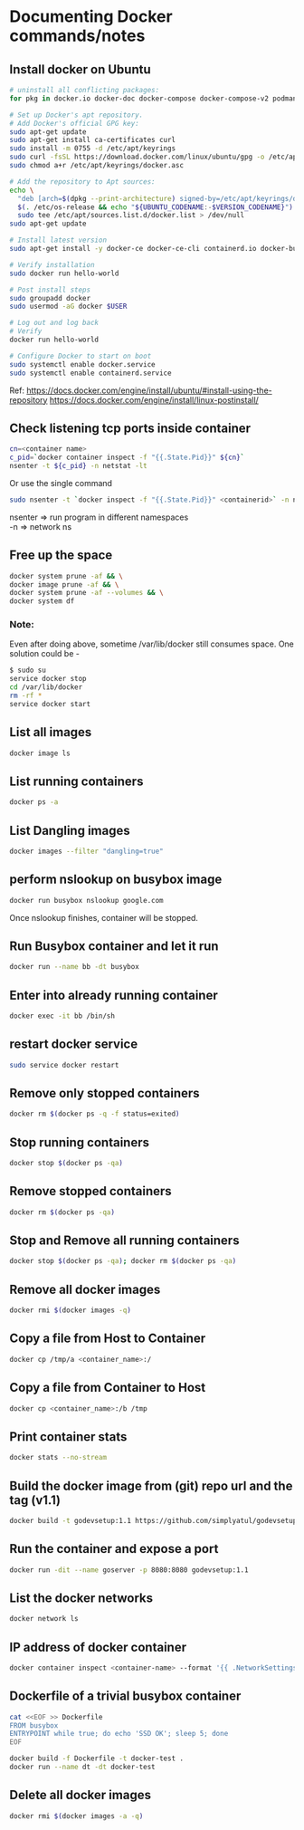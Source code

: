 # Documenting Docker commands/notes 

## Install docker on Ubuntu
```bash
# uninstall all conflicting packages:
for pkg in docker.io docker-doc docker-compose docker-compose-v2 podman-docker containerd runc; do sudo apt-get remove $pkg; done

# Set up Docker's apt repository.
# Add Docker's official GPG key:
sudo apt-get update
sudo apt-get install ca-certificates curl
sudo install -m 0755 -d /etc/apt/keyrings
sudo curl -fsSL https://download.docker.com/linux/ubuntu/gpg -o /etc/apt/keyrings/docker.asc
sudo chmod a+r /etc/apt/keyrings/docker.asc

# Add the repository to Apt sources:
echo \
  "deb [arch=$(dpkg --print-architecture) signed-by=/etc/apt/keyrings/docker.asc] https://download.docker.com/linux/ubuntu \
  $(. /etc/os-release && echo "${UBUNTU_CODENAME:-$VERSION_CODENAME}") stable" | \
  sudo tee /etc/apt/sources.list.d/docker.list > /dev/null
sudo apt-get update

# Install latest version
sudo apt-get install -y docker-ce docker-ce-cli containerd.io docker-buildx-plugin docker-compose-plugin

# Verify installation
sudo docker run hello-world

# Post install steps
sudo groupadd docker
sudo usermod -aG docker $USER

# Log out and log back
# Verify
docker run hello-world

# Configure Docker to start on boot
sudo systemctl enable docker.service
sudo systemctl enable containerd.service
```

Ref:
https://docs.docker.com/engine/install/ubuntu/#install-using-the-repository
https://docs.docker.com/engine/install/linux-postinstall/

## Check listening tcp ports inside container

```bash
cn=<container name>
c_pid=`docker container inspect -f "{{.State.Pid}}" ${cn}`
nsenter -t ${c_pid} -n netstat -lt 
```
Or use the single command

```bash
sudo nsenter -t `docker inspect -f "{{.State.Pid}}" <containerid>` -n netstat

```
nsenter => run program in different namespaces  
-n => network ns

## Free up the space

```bash
docker system prune -af && \
docker image prune -af && \
docker system prune -af --volumes && \
docker system df
```
### Note:
Even after doing above, sometime /var/lib/docker still consumes space. One solution could be -

```bash
$ sudo su
service docker stop
cd /var/lib/docker
rm -rf *
service docker start
```

## List all images
```bash
docker image ls
```

## List running containers
```bash
docker ps -a
```

## List Dangling images
```bash
docker images --filter "dangling=true"
```

## perform nslookup on busybox image

```bash
docker run busybox nslookup google.com
```
Once nslookup finishes, container will be stopped.

## Run Busybox container and let it run
```bash
docker run --name bb -dt busybox
```

## Enter into already running container

```bash
docker exec -it bb /bin/sh
```

## restart docker service
```bash
sudo service docker restart
```

## Remove only stopped containers

```bash
docker rm $(docker ps -q -f status=exited)
```

## Stop running containers
```bash
docker stop $(docker ps -qa)
```

## Remove stopped containers
```bash
docker rm $(docker ps -qa)
```

## Stop and Remove all running containers 
```bash
docker stop $(docker ps -qa); docker rm $(docker ps -qa)
```

## Remove all docker images
```bash
docker rmi $(docker images -q)
```

## Copy a file from Host to Container
```bash
docker cp /tmp/a <container_name>:/
```

## Copy a file from Container to Host
```bash
docker cp <container_name>:/b /tmp
```

## Print container stats

```bash
docker stats --no-stream
```

## Build the docker image from (git) repo url and the tag (v1.1)
```bash
docker build -t godevsetup:1.1 https://github.com/simplyatul/godevsetup.git#v1.1
```

## Run the container and expose a port 
```bash
docker run -dit --name goserver -p 8080:8080 godevsetup:1.1
```

## List the docker networks
```bash
docker network ls
```

## IP address of docker container
```bash
docker container inspect <container-name> --format '{{ .NetworkSettings.Networks.kind.IPAddress }}'
```

## Dockerfile of a trivial busybox container
```bash
cat <<EOF >> Dockerfile
FROM busybox
ENTRYPOINT while true; do echo 'SSD OK'; sleep 5; done
EOF

docker build -f Dockerfile -t docker-test .
docker run --name dt -dt docker-test

```
## Delete all docker images
```bash
docker rmi $(docker images -a -q)
```